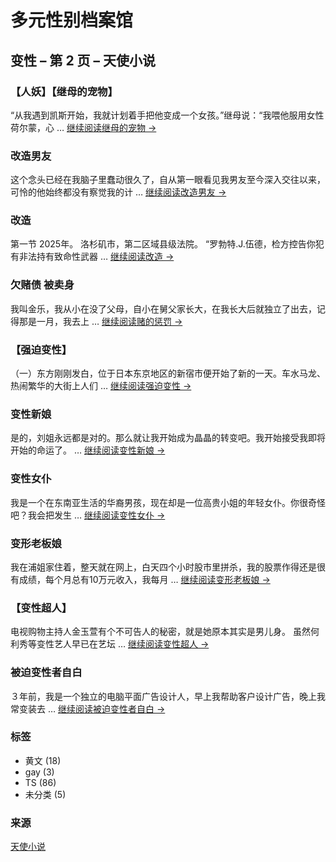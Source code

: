 # 多元性别档案馆

## 变性 – 第 2 页 – 天使小说

### 【人妖】【继母的宠物】
“从我遇到凯斯开始，我就计划着手把他变成一个女孩。”继母说：“我喂他服用女性荷尔蒙，心 … 
[继续阅读继母的宠物 →](https://ts5551.wordpress.com/2017/11/01/%e7%bb%a7%e6%af%8d%e7%9a%84%e5%ae%a0%e7%89%a9/)

### 改造男友
这个念头已经在我脑子里蠢动很久了，自从第一眼看见我男友至今深入交往以来，可怜的他始终都没有察觉我的计 …
[继续阅读改造男友 →](https://ts5551.wordpress.com/2017/11/01/%e6%94%b9%e9%80%a0%e7%94%b7%e5%8f%8b/)

### 改造
第一节 2025年。 洛杉矶市，第二区域县级法院。 “罗勃特.J.伍德，检方控告你犯有非法持有致命性武器 … 
[继续阅读改造 →](https://ts5551.wordpress.com/2017/11/01/%e6%94%b9%e9%80%a0/)

### 欠赌债 被卖身
我叫金乐，我从小在没了父母，自小在舅父家长大，在我长大后就独立了出去，记得那是一月，我去上 …
[继续阅读赌的惩罚 →](https://ts5551.wordpress.com/2017/11/01/%e8%b5%8c%e7%9a%84%e6%83%a9%e7%bd%9a/)

### 【强迫变性】
（一）东方刚刚发白，位于日本东京地区的新宿市便开始了新的一天。车水马龙、 热闹繁华的大街上人们 …
[继续阅读强迫变性 →](https://ts5551.wordpress.com/2017/10/28/%e5%bc%ba%e8%bf%ab%e5%8f%98%e6%80%a7/)

### 变性新娘 
是的，刘姐永远都是对的。那么就让我开始成为晶晶的转变吧。我开始接受我即将开始的命运了。 …
[继续阅读变性新娘 →](https://ts5551.wordpress.com/2017/10/27/%e5%8f%98%e6%80%a7%e6%96%b0%e5%a8%98/)

### 变性女仆 
我是一个在东南亚生活的华裔男孩，现在却是一位高贵小姐的年轻女仆。你很奇怪吧？我会把发生 …
[继续阅读变性女仆 →](https://ts5551.wordpress.com/2017/10/27/%e5%8f%98%e6%80%a7%e5%a5%b3%e4%bb%86/)

### 变形老板娘
我在浦姐家住着，整天就在网上，白天四个小时股市里拼杀，我的股票作得还是很有成绩，每个月总有10万元收入，我每月 …
[继续阅读变形老板娘 →](https://ts5551.wordpress.com/2017/10/27/%e5%8f%98%e5%bd%a2%e8%80%81%e6%9d%bf%e5%a8%98/)

### 【变性超人】
电视购物主持人金玉萱有个不可告人的秘密，就是她原本其实是男儿身。 虽然何利秀等变性艺人早已在艺坛 …
[继续阅读变性超人 →](https://ts5551.wordpress.com/2017/10/27/%e5%8f%98%e6%80%a7%e8%b6%85%e4%ba%ba/)

### 被迫变性者自白 
３年前，我是一个独立的电脑平面广告设计人，早上我帮助客户设计广告，晚上我常变装去 …
[继续阅读被迫变性者自白 →](https://ts5551.wordpress.com/2017/10/27/%e8%a2%ab%e8%bf%ab%e5%8f%98%e6%80%a7%e8%80%85%e8%87%aa%e7%99%bd/)

### 标签
- 黄文 (18)
- gay (3)
- TS (86)
- 未分类 (5)

### 来源
[天使小说](https://ts5551.wordpress.com/ "滚回至顶部")